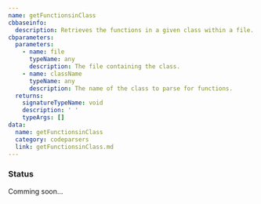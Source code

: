 ```yaml
---
name: getFunctionsinClass
cbbaseinfo:
  description: Retrieves the functions in a given class within a file.
cbparameters:
  parameters:
    - name: file
      typeName: any
      description: The file containing the class.
    - name: className
      typeName: any
      description: The name of the class to parse for functions.
  returns:
    signatureTypeName: void
    description: ' '
    typeArgs: []
data:
  name: getFunctionsinClass
  category: codeparsers
  link: getFunctionsinClass.md
---
```

<CBBaseInfo/> 
 <CBParameters/>

### Status 

Comming soon...